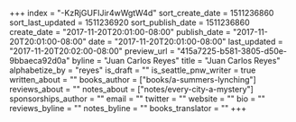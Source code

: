 +++
index = "-KzRjGUFIJir4wWgtW4d"
sort_create_date = 1511236860
sort_last_updated = 1511236920
sort_publish_date = 1511236860
create_date = "2017-11-20T20:01:00-08:00"
publish_date = "2017-11-20T20:01:00-08:00"
date = "2017-11-20T20:01:00-08:00"
last_updated = "2017-11-20T20:02:00-08:00"
preview_url = "415a7225-b581-3805-d50e-9bbaeca92d0a"
byline = "Juan Carlos Reyes"
title = "Juan Carlos Reyes"
alphabetize_by = "reyes"
is_draft = ""
is_seattle_pnw_writer = true
written_about = ""
books_author = ["books/a-summers-lynching"]
reviews_about = ""
notes_about = ["notes/every-city-a-mystery"]
sponsorships_author = ""
email = ""
twitter = ""
website = ""
bio = ""
reviews_byline = ""
notes_byline = ""
books_translator = ""
+++
